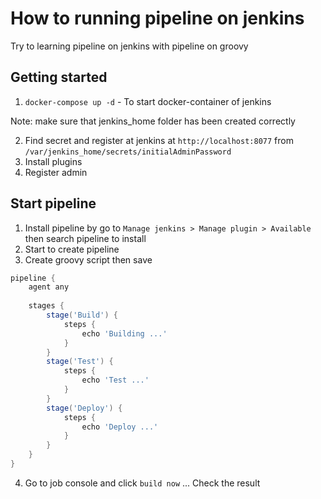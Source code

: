 # How to running pipeline on jenkins

Try to learning pipeline on jenkins with pipeline on groovy

## Getting started

1. `docker-compose up -d` - To start docker-container of jenkins

Note: make sure that jenkins_home folder has been created correctly

2. Find secret and register at jenkins at `http://localhost:8077` from `/var/jenkins_home/secrets/initialAdminPassword`
3. Install plugins
4. Register admin

## Start pipeline

1. Install pipeline by go to `Manage jenkins > Manage plugin > Available` then search pipeline to install
2. Start to create pipeline
3. Create groovy script then save
```groovy
pipeline {
    agent any
    
    stages {
        stage('Build') {
            steps {
                echo 'Building ...'
            }
        }
        stage('Test') {
            steps {
                echo 'Test ...'
            }
        }
        stage('Deploy') {
            steps {
                echo 'Deploy ...'
            }
        }
    }
}
```
4. Go to job console and click `build now` ... Check the result